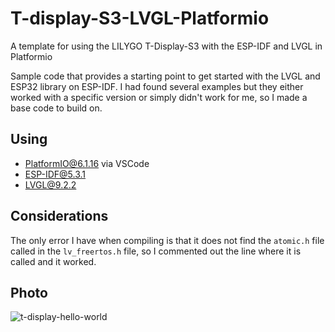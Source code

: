 # T-display-S3-LVGL-Platformio
A template for using the LILYGO T-Display-S3 with the ESP-IDF and LVGL in Platformio

Sample code that provides a starting point to get started with the LVGL and ESP32 library on ESP-IDF. I had found several examples but they either worked with a specific version or simply didn't work for me, so I made a base code to build on.

## Using
- PlatformIO@6.1.16 via VSCode
- ESP-IDF@5.3.1
- LVGL@9.2.2

## Considerations

The only error I have when compiling is that it does not find the `atomic.h` file called in the `lv_freertos.h` file, so I commented out the line where it is called and it worked.

## Photo

![t-display-hello-world](https://github.com/user-attachments/assets/018f0ea9-1f39-4d6b-bf40-ee0dfa5ef46b)
